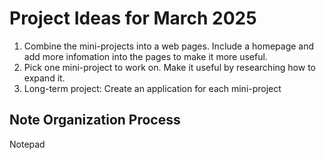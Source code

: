 # Project Ideas for March 2025
1. Combine the mini-projects into a web pages. Include a homepage and add more infomation into the pages to make it more useful.
2. Pick one mini-project to work on. Make it useful by researching how to expand it.
3. Long-term project: Create an application for each mini-project

## Note Organization Process
 Notepad

